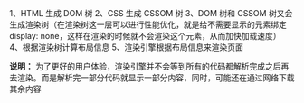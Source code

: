 1、HTML 生成 DOM 树
2、CSS 生成 CSSOM 树
3、DOM 树和 CSSOM 树又会生成渲染树（在渲染树这一层可以进行性能优化，就是给不需要显示的元素绑定 display: none，这样在渲染的时候就不会渲染这个元素，从而加快加载速度）
4、根据渲染树计算布局信息
5、渲染引擎根据布局信息来渲染页面

**说明：** 为了更好的用户体验，渲染引擎并不会等到所有的代码都解析完成之后再去渲染。而是解析完一部分代码就显示一部分内容，同时，可能还在通过网络下载其余内容